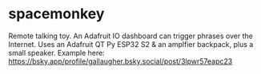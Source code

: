 # spacemonkey
Remote talking toy. An Adafruit IO dashboard can trigger phrases over the Internet.
Uses an Adafruit QT Py ESP32 S2 & an amplfier backpack, plus a small speaker.
Example here:
https://bsky.app/profile/gallaugher.bsky.social/post/3lpwr57eapc23
